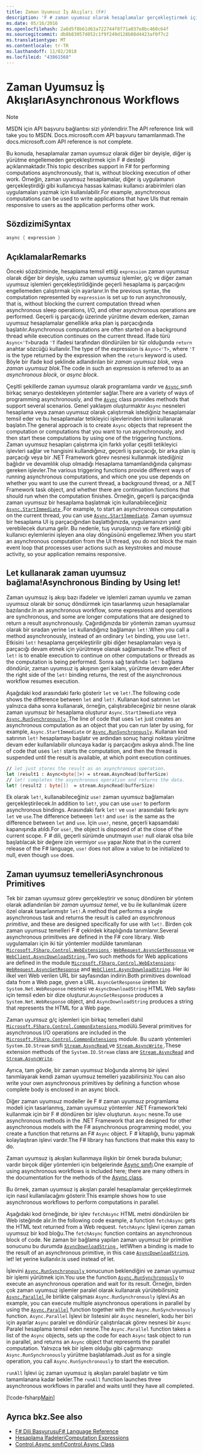 ```yaml
---
title: Zaman Uyumsuz İş Akışları (F#)
description: 'F # zaman uyumsuz olarak hesaplamalar gerçekleştirmek için dil programlama desteği hakkında diğer iş yürütme engellemeden yürütülen öğrenin.'
ms.date: 05/16/2016
ms.openlocfilehash: 2a6d5f8b61d63a722744f8f71a037e8bc460c64f
ms.sourcegitcommit: db8b83057d052c1f9f249d128b08d4423af0f7c2
ms.translationtype: MT
ms.contentlocale: tr-TR
ms.lasthandoff: 11/02/2018
ms.locfileid: "43861568"
---
```

# <a name="asynchronous-workflows"></a><span data-ttu-id="b54cf-103">Zaman Uyumsuz İş Akışları</span><span class="sxs-lookup"><span data-stu-id="b54cf-103">Asynchronous Workflows</span></span>

> [!NOTE]
<span data-ttu-id="b54cf-104">MSDN için API başvuru bağlantısı sizi yönlendirir.</span><span class="sxs-lookup"><span data-stu-id="b54cf-104">The API reference link will take you to MSDN.</span></span>  <span data-ttu-id="b54cf-105">Docs.microsoft.com API başvuru tamamlanmadı.</span><span class="sxs-lookup"><span data-stu-id="b54cf-105">The docs.microsoft.com API reference is not complete.</span></span>

<span data-ttu-id="b54cf-106">Bu konuda, hesaplamalar zaman uyumsuz olarak diğer bir deyişle, diğer iş yürütme engellemeden gerçekleştirmek için F # desteği açıklanmaktadır.</span><span class="sxs-lookup"><span data-stu-id="b54cf-106">This topic describes support in F# for performing computations asynchronously, that is, without blocking execution of other work.</span></span> <span data-ttu-id="b54cf-107">Örneğin, zaman uyumsuz hesaplamalar, diğer iş uygulamanın gerçekleştirdiği gibi kullanıcıya hassas kalması kullanıcı arabirimleri olan uygulamaları yazmak için kullanılabilir.</span><span class="sxs-lookup"><span data-stu-id="b54cf-107">For example, asynchronous computations can be used to write applications that have UIs that remain responsive to users as the application performs other work.</span></span>

## <a name="syntax"></a><span data-ttu-id="b54cf-108">Sözdizimi</span><span class="sxs-lookup"><span data-stu-id="b54cf-108">Syntax</span></span>

```fsharp
async { expression }
```

## <a name="remarks"></a><span data-ttu-id="b54cf-109">Açıklamalar</span><span class="sxs-lookup"><span data-stu-id="b54cf-109">Remarks</span></span>

<span data-ttu-id="b54cf-110">Önceki sözdiziminde, hesaplama temsil ettiği `expression` zaman uyumsuz olarak diğer bir deyişle, uyku zaman uyumsuz işlemler, g/ç ve diğer zaman uyumsuz işlemleri gerçekleştirildiğinde geçerli hesaplama iş parçacığını engellemeden çalıştırmak için ayarlanır.</span><span class="sxs-lookup"><span data-stu-id="b54cf-110">In the previous syntax, the computation represented by `expression` is set up to run asynchronously, that is, without blocking the current computation thread when asynchronous sleep operations, I/O, and other asynchronous operations are performed.</span></span> <span data-ttu-id="b54cf-111">Geçerli iş parçacığı üzerinde yürütme devam ederken, zaman uyumsuz hesaplamalar genellikle arka plan iş parçacığında başlatılır.</span><span class="sxs-lookup"><span data-stu-id="b54cf-111">Asynchronous computations are often started on a background thread while execution continues on the current thread.</span></span> <span data-ttu-id="b54cf-112">İfade türü `Async<'T>`burada `'T` ifadesi tarafından döndürülen bir tür olduğunda `return` anahtar sözcüğü kullanılır.</span><span class="sxs-lookup"><span data-stu-id="b54cf-112">The type of the expression is `Async<'T>`, where `'T` is the type returned by the expression when the `return` keyword is used.</span></span> <span data-ttu-id="b54cf-113">Böyle bir ifade kod şeklinde adlandırılan bir *zaman uyumsuz blok*, veya *zaman uyumsuz blok*.</span><span class="sxs-lookup"><span data-stu-id="b54cf-113">The code in such an expression is referred to as an *asynchronous block*, or *async block*.</span></span>

<span data-ttu-id="b54cf-114">Çeşitli şekillerde zaman uyumsuz olarak programlama vardır ve [ `Async` ](https://msdn.microsoft.com/library/03eb4d12-a01a-4565-a077-5e83f17cf6f7) sınıfı birkaç senaryo destekleyen yöntemler sağlar.</span><span class="sxs-lookup"><span data-stu-id="b54cf-114">There are a variety of ways of programming asynchronously, and the [`Async`](https://msdn.microsoft.com/library/03eb4d12-a01a-4565-a077-5e83f17cf6f7) class provides methods that support several scenarios.</span></span> <span data-ttu-id="b54cf-115">Genel yaklaşım oluşturmaktır `Async` nesneleri hesaplama veya zaman uyumsuz olarak çalıştırmak istediğiniz hesaplamalar temsil eder ve bu hesaplamalar tetikleyici işlevlerinden birini kullanarak başlatın.</span><span class="sxs-lookup"><span data-stu-id="b54cf-115">The general approach is to create `Async` objects that represent the computation or computations that you want to run asynchronously, and then start these computations by using one of the triggering functions.</span></span> <span data-ttu-id="b54cf-116">Zaman uyumsuz hesapları çalıştırma için farklı yollar çeşitli tetikleyici işlevleri sağlar ve hangisini kullandığınız, geçerli iş parçacığı, bir arka plan iş parçacığı veya bir .NET Framework görev nesnesi kullanmak istediğiniz bağlıdır ve devamlılık olup olmadığı Hesaplama tamamlandığında çalışması gereken işlevler.</span><span class="sxs-lookup"><span data-stu-id="b54cf-116">The various triggering functions provide different ways of running asynchronous computations, and which one you use depends on whether you want to use the current thread, a background thread, or a .NET Framework task object, and whether there are continuation functions that should run when the computation finishes.</span></span> <span data-ttu-id="b54cf-117">Örneğin, geçerli iş parçacığında zaman uyumsuz bir hesaplama başlatmak için kullanabileceğiniz [ `Async.StartImmediate` ](https://msdn.microsoft.com/library/2f71d1cc-187f-48cf-ac66-e7fda41c46e3).</span><span class="sxs-lookup"><span data-stu-id="b54cf-117">For example, to start an asynchronous computation on the current thread, you can use [`Async.StartImmediate`](https://msdn.microsoft.com/library/2f71d1cc-187f-48cf-ac66-e7fda41c46e3).</span></span> <span data-ttu-id="b54cf-118">Zaman uyumsuz bir hesaplama UI iş parçacığından başlattığınızda, uygulamanızın yanıt verebilecek duruma gelir. Bu nedenle, tuş vuruşlarınızı ve fare etkinliği gibi kullanıcı eylemlerini işleyen ana olay döngüsünü engellemez.</span><span class="sxs-lookup"><span data-stu-id="b54cf-118">When you start an asynchronous computation from the UI thread, you do not block the main event loop that processes user actions such as keystrokes and mouse activity, so your application remains responsive.</span></span>

## <a name="asynchronous-binding-by-using-let"></a><span data-ttu-id="b54cf-119">Let kullanarak zaman uyumsuz bağlama!</span><span class="sxs-lookup"><span data-stu-id="b54cf-119">Asynchronous Binding by Using let!</span></span>

<span data-ttu-id="b54cf-120">Zaman uyumsuz iş akışı bazı ifadeler ve işlemleri zaman uyumlu ve zaman uyumsuz olarak bir sonuç döndürmek için tasarlanmış uzun hesaplamalar bazılarıdır.</span><span class="sxs-lookup"><span data-stu-id="b54cf-120">In an asynchronous workflow, some expressions and operations are synchronous, and some are longer computations that are designed to return a result asynchronously.</span></span> <span data-ttu-id="b54cf-121">Çağırdığınızda bir yöntemin zaman uyumsuz olarak bir sıradan yerine `let` kullandığınız bağlamayı `let!`.</span><span class="sxs-lookup"><span data-stu-id="b54cf-121">When you call a method asynchronously, instead of an ordinary `let` binding, you use `let!`.</span></span> <span data-ttu-id="b54cf-122">Etkisini `let!` hesaplama gerçekleştirilir gibi diğer hesaplamaları veya iş parçacığı devam etmek için yürütmeye olanak sağlamasıdır.</span><span class="sxs-lookup"><span data-stu-id="b54cf-122">The effect of `let!` is to enable execution to continue on other computations or threads as the computation is being performed.</span></span> <span data-ttu-id="b54cf-123">Sonra sağ tarafında `let!` bağlama döndürür, zaman uyumsuz iş akışının geri kalanı, yürütme devam eder.</span><span class="sxs-lookup"><span data-stu-id="b54cf-123">After the right side of the `let!` binding returns, the rest of the asynchronous workflow resumes execution.</span></span>

<span data-ttu-id="b54cf-124">Aşağıdaki kod arasındaki farkı gösterir `let` ve `let!`.</span><span class="sxs-lookup"><span data-stu-id="b54cf-124">The following code shows the difference between `let` and `let!`.</span></span> <span data-ttu-id="b54cf-125">Kullanan kod satırının `let` yalnızca daha sonra kullanarak, örneğin, çalıştırabileceğiniz bir nesne olarak zaman uyumsuz bir hesaplama oluşturur `Async.StartImmediate` veya [ `Async.RunSynchronously` ](https://msdn.microsoft.com/library/0a6663a9-50f2-4d38-8bf3-cefd1a51fd6b).</span><span class="sxs-lookup"><span data-stu-id="b54cf-125">The line of code that uses `let` just creates an asynchronous computation as an object that you can run later by using, for example, `Async.StartImmediate` or [`Async.RunSynchronously`](https://msdn.microsoft.com/library/0a6663a9-50f2-4d38-8bf3-cefd1a51fd6b).</span></span> <span data-ttu-id="b54cf-126">Kullanan kod satırının `let!` hesaplamayı başlatır ve ardından sonuç hangi noktası yürütme devam eder kullanılabilir oluncaya kadar iş parçacığını askıya alındı.</span><span class="sxs-lookup"><span data-stu-id="b54cf-126">The line of code that uses `let!` starts the computation, and then the thread is suspended until the result is available, at which point execution continues.</span></span>

```fsharp
// let just stores the result as an asynchronous operation.
let (result1 : Async<byte[]>) = stream.AsyncRead(bufferSize)
// let! completes the asynchronous operation and returns the data.
let! (result2 : byte[])  = stream.AsyncRead(bufferSize)
```

<span data-ttu-id="b54cf-127">Ek olarak `let!`, kullanabileceğiniz `use!` zaman uyumsuz bağlamaları gerçekleştirilecek.</span><span class="sxs-lookup"><span data-stu-id="b54cf-127">In addition to `let!`, you can use `use!` to perform asynchronous bindings.</span></span> <span data-ttu-id="b54cf-128">Arasındaki fark `let!` ve `use!` arasındaki farkı aynı `let` ve `use`.</span><span class="sxs-lookup"><span data-stu-id="b54cf-128">The difference between `let!` and `use!` is the same as the difference between `let` and `use`.</span></span> <span data-ttu-id="b54cf-129">İçin `use!`, nesne, geçerli kapsamdaki kapanışında atıldı.</span><span class="sxs-lookup"><span data-stu-id="b54cf-129">For `use!`, the object is disposed of at the close of the current scope.</span></span> <span data-ttu-id="b54cf-130">F # dili, geçerli sürümde unutmayın `use!` null olarak olsa bile başlatılacak bir değere izin vermiyor `use` yapar.</span><span class="sxs-lookup"><span data-stu-id="b54cf-130">Note that in the current release of the F# language, `use!` does not allow a value to be initialized to null, even though `use` does.</span></span>

## <a name="asynchronous-primitives"></a><span data-ttu-id="b54cf-131">Zaman uyumsuz temelleri</span><span class="sxs-lookup"><span data-stu-id="b54cf-131">Asynchronous Primitives</span></span>

<span data-ttu-id="b54cf-132">Tek bir zaman uyumsuz görev gerçekleştirir ve sonuç döndüren bir yöntem olarak adlandırılan bir *zaman uyumsuz temel*, ve bu ile kullanılmak üzere özel olarak tasarlanmıştır `let!`.</span><span class="sxs-lookup"><span data-stu-id="b54cf-132">A method that performs a single asynchronous task and returns the result is called an *asynchronous primitive*, and these are designed specifically for use with `let!`.</span></span> <span data-ttu-id="b54cf-133">Birden çok zaman uyumsuz temelleri F # çekirdek kitaplığında tanımlanır.</span><span class="sxs-lookup"><span data-stu-id="b54cf-133">Several asynchronous primitives are defined in the F# core library.</span></span> <span data-ttu-id="b54cf-134">Web uygulamaları için iki tür yöntemler modülde tanımlanan [ `Microsoft.FSharp.Control.WebExtensions` ](https://msdn.microsoft.com/library/95ef17bc-ee3f-44ba-8a11-c90fcf4cf003): [ `WebRequest.AsyncGetResponse` ](https://msdn.microsoft.com/library/09a60c31-e6e2-4b5c-ad23-92a86e50060c) ve [ `WebClient.AsyncDownloadString` ](https://msdn.microsoft.com/library/8a85a9b7-f712-4cac-a0ce-0a797f8ea32a).</span><span class="sxs-lookup"><span data-stu-id="b54cf-134">Two such methods for Web applications are defined in the module [`Microsoft.FSharp.Control.WebExtensions`](https://msdn.microsoft.com/library/95ef17bc-ee3f-44ba-8a11-c90fcf4cf003): [`WebRequest.AsyncGetResponse`](https://msdn.microsoft.com/library/09a60c31-e6e2-4b5c-ad23-92a86e50060c) and [`WebClient.AsyncDownloadString`](https://msdn.microsoft.com/library/8a85a9b7-f712-4cac-a0ce-0a797f8ea32a).</span></span> <span data-ttu-id="b54cf-135">Her iki ilkel veri Web verilen URL bir sayfasından indirin.</span><span class="sxs-lookup"><span data-stu-id="b54cf-135">Both primitives download data from a Web page, given a URL.</span></span> <span data-ttu-id="b54cf-136">`AsyncGetResponse` üreten bir `System.Net.WebResponse` nesnesi ve `AsyncDownloadString` HTML Web sayfası için temsil eden bir dize oluşturur.</span><span class="sxs-lookup"><span data-stu-id="b54cf-136">`AsyncGetResponse` produces a `System.Net.WebResponse` object, and `AsyncDownloadString` produces a string that represents the HTML for a Web page.</span></span>

<span data-ttu-id="b54cf-137">Zaman uyumsuz g/ç işlemleri için birkaç temelleri dahil [ `Microsoft.FSharp.Control.CommonExtensions` ](https://msdn.microsoft.com/library/2edb67cb-6814-4a30-849f-b6dbdd042396) modülü.</span><span class="sxs-lookup"><span data-stu-id="b54cf-137">Several primitives for asynchronous I/O operations are included in the [`Microsoft.FSharp.Control.CommonExtensions`](https://msdn.microsoft.com/library/2edb67cb-6814-4a30-849f-b6dbdd042396) module.</span></span> <span data-ttu-id="b54cf-138">Bu uzantı yöntemleri `System.IO.Stream` sınıfı [ `Stream.AsyncRead` ](https://msdn.microsoft.com/library/85698aaa-bdda-47e6-abed-3730f59fda5e) ve [ `Stream.AsyncWrite` ](https://msdn.microsoft.com/library/1b0a2751-e42a-47e1-bd27-020224adc618).</span><span class="sxs-lookup"><span data-stu-id="b54cf-138">These extension methods of the `System.IO.Stream` class are [`Stream.AsyncRead`](https://msdn.microsoft.com/library/85698aaa-bdda-47e6-abed-3730f59fda5e) and [`Stream.AsyncWrite`](https://msdn.microsoft.com/library/1b0a2751-e42a-47e1-bd27-020224adc618).</span></span>

<span data-ttu-id="b54cf-139">Ayrıca, tam gövde, bir zaman uyumsuz bloğunda alınmış bir işlevi tanımlayarak kendi zaman uyumsuz temelleri yazabilirsiniz.</span><span class="sxs-lookup"><span data-stu-id="b54cf-139">You can also write your own asynchronous primitives by defining a function whose complete body is enclosed in an async block.</span></span>

<span data-ttu-id="b54cf-140">Diğer zaman uyumsuz modeller ile F # zaman uyumsuz programlama modeli için tasarlanmış, zaman uyumsuz yöntemler .NET Framework'teki kullanmak için bir F # döndüren bir işlev oluşturun. `Async` nesne.</span><span class="sxs-lookup"><span data-stu-id="b54cf-140">To use asynchronous methods in the .NET Framework that are designed for other asynchronous models with the F# asynchronous programming model, you create a function that returns an F# `Async` object.</span></span> <span data-ttu-id="b54cf-141">F # kitaplığı, bunu yapmak kolaylaştıran işlevi vardır.</span><span class="sxs-lookup"><span data-stu-id="b54cf-141">The F# library has functions that make this easy to do.</span></span>

<span data-ttu-id="b54cf-142">Zaman uyumsuz iş akışları kullanmaya ilişkin bir örnek burada bulunur; vardır birçok diğer yöntemleri için belgelerinde [Async sınıfı](https://msdn.microsoft.com/library/03eb4d12-a01a-4565-a077-5e83f17cf6f7).</span><span class="sxs-lookup"><span data-stu-id="b54cf-142">One example of using asynchronous workflows is included here; there are many others in the documentation for the methods of the [Async class](https://msdn.microsoft.com/library/03eb4d12-a01a-4565-a077-5e83f17cf6f7).</span></span>

<span data-ttu-id="b54cf-143">Bu örnek, zaman uyumsuz iş akışları paralel hesaplamalar gerçekleştirmek için nasıl kullanılacağını gösterir.</span><span class="sxs-lookup"><span data-stu-id="b54cf-143">This example shows how to use asynchronous workflows to perform computations in parallel.</span></span>

<span data-ttu-id="b54cf-144">Aşağıdaki kod örneğinde, bir işlev `fetchAsync` HTML metni döndürülen bir Web isteğinde alır.</span><span class="sxs-lookup"><span data-stu-id="b54cf-144">In the following code example, a function `fetchAsync` gets the HTML text returned from a Web request.</span></span> <span data-ttu-id="b54cf-145">`fetchAsync` İşlevi içeren zaman uyumsuz bir kod bloğu.</span><span class="sxs-lookup"><span data-stu-id="b54cf-145">The `fetchAsync` function contains an asynchronous block of code.</span></span> <span data-ttu-id="b54cf-146">Ne zaman bir bağlama yapılan zaman uyumsuz bir primitive sonucunu bu durumda [ `AsyncDownloadString` ](https://msdn.microsoft.com/library/8a85a9b7-f712-4cac-a0ce-0a797f8ea32a), let!</span><span class="sxs-lookup"><span data-stu-id="b54cf-146">When a binding is made to the result of an asynchronous primitive, in this case [`AsyncDownloadString`](https://msdn.microsoft.com/library/8a85a9b7-f712-4cac-a0ce-0a797f8ea32a), let!</span></span> <span data-ttu-id="b54cf-147">let yerine kullanılır.</span><span class="sxs-lookup"><span data-stu-id="b54cf-147">is used instead of let.</span></span>

<span data-ttu-id="b54cf-148">İşlevini [ `Async.RunSynchronously` ](https://msdn.microsoft.com/library/0a6663a9-50f2-4d38-8bf3-cefd1a51fd6b) sonucunun beklendiğini ve zaman uyumsuz bir işlemi yürütmek için.</span><span class="sxs-lookup"><span data-stu-id="b54cf-148">You use the function [`Async.RunSynchronously`](https://msdn.microsoft.com/library/0a6663a9-50f2-4d38-8bf3-cefd1a51fd6b) to execute an asynchronous operation and wait for its result.</span></span> <span data-ttu-id="b54cf-149">Örneğin, birden çok zaman uyumsuz işlemler paralel olarak kullanarak yürütebilirsiniz [ `Async.Parallel` ](https://msdn.microsoft.com/library/aa9b0355-2d55-4858-b943-cbe428de9dc4) ile birlikte çalışması `Async.RunSynchronously` işlevi.</span><span class="sxs-lookup"><span data-stu-id="b54cf-149">As an example, you can execute multiple asynchronous operations in parallel by using the [`Async.Parallel`](https://msdn.microsoft.com/library/aa9b0355-2d55-4858-b943-cbe428de9dc4) function together with the `Async.RunSynchronously` function.</span></span> <span data-ttu-id="b54cf-150">`Async.Parallel` İşlevi bir listesini alır `Async` nesneleri, kodu her biri için ayarlar `Async` paralel ve döndürür çalıştırılacak görev nesnesi bir `Async` Paralel hesaplama temsil eden nesne.</span><span class="sxs-lookup"><span data-stu-id="b54cf-150">The `Async.Parallel` function takes a list of the `Async` objects, sets up the code for each `Async` task object to run in parallel, and returns an `Async` object that represents the parallel computation.</span></span> <span data-ttu-id="b54cf-151">Yalnızca tek bir işlem olduğu gibi çağırmanızı `Async.RunSynchronously` yürütme başlatılamadı.</span><span class="sxs-lookup"><span data-stu-id="b54cf-151">Just as for a single operation, you call `Async.RunSynchronously` to start the execution.</span></span>

<span data-ttu-id="b54cf-152">`runAll` İşlevi üç zaman uyumsuz iş akışları paralel başlatır ve tüm tamamlanana kadar bekler.</span><span class="sxs-lookup"><span data-stu-id="b54cf-152">The `runAll` function launches three asynchronous workflows in parallel and waits until they have all completed.</span></span>

[!code-fsharp[Main](../../../samples/snippets/fsharp/lang-ref-2/snippet8003.fs)]

## <a name="see-also"></a><span data-ttu-id="b54cf-153">Ayrıca bkz.</span><span class="sxs-lookup"><span data-stu-id="b54cf-153">See also</span></span>

- [<span data-ttu-id="b54cf-154">F# Dili Başvurusu</span><span class="sxs-lookup"><span data-stu-id="b54cf-154">F# Language Reference</span></span>](index.md)
- [<span data-ttu-id="b54cf-155">Hesaplama İfadeleri</span><span class="sxs-lookup"><span data-stu-id="b54cf-155">Computation Expressions</span></span>](computation-expressions.md)
- [<span data-ttu-id="b54cf-156">Control.Async sınıfı</span><span class="sxs-lookup"><span data-stu-id="b54cf-156">Control.Async Class</span></span>](https://msdn.microsoft.com/visualfsharpdocs/conceptual/control.async-class-%5bfsharp%5d)
